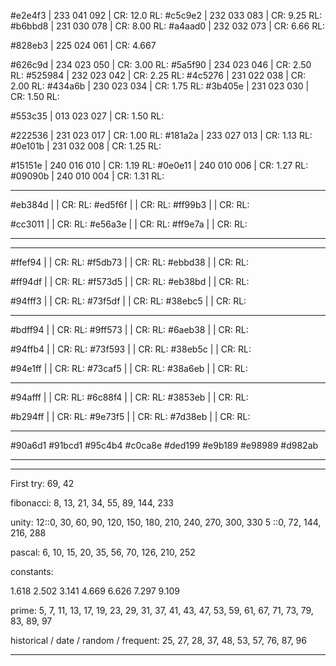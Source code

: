 #e2e4f3 | 233 041 092 | CR: 12.0 RL:
#c5c9e2 | 232 033 083 | CR: 9.25 RL:
#b6bbd8 | 231 030 078 | CR: 8.00 RL:
#a4aad0 | 232 032 073 | CR: 6.66 RL:

#828eb3 | 225 024 061 | CR: 4.667

#626c9d | 234 023 050 | CR: 3.00 RL:
#5a5f90 | 234 023 046 | CR: 2.50 RL:
#525984 | 232 023 042 | CR: 2.25 RL:
#4c5276 | 231 022 038 | CR: 2.00 RL:
#434a6b | 230 023 034 | CR: 1.75 RL:
#3b405e | 231 023 030 | CR: 1.50 RL:

#553c35 | 013 023 027 | CR: 1.50 RL:

#222536 | 231 023 017 | CR: 1.00 RL:
#181a2a | 233 027 013 | CR: 1.13 RL:
#0e101b | 231 032 008 | CR: 1.25 RL:

#15151e | 240 016 010 | CR: 1.19 RL:
#0e0e11 | 240 010 006 | CR: 1.27 RL:
#09090b | 240 010 004 | CR: 1.31 RL:

---

#eb384d | | CR: RL:
#ed5f6f | | CR: RL:
#ff99b3 | | CR: RL:

#cc3011 | | CR: RL:
#e56a3e | | CR: RL:
#ff9e7a | | CR: RL:

---

---

#ffef94 | | CR: RL:
#f5db73 | | CR: RL:
#ebbd38 | | CR: RL:

#ff94df | | CR: RL:
#f573d5 | | CR: RL:
#eb38bd | | CR: RL:

#94fff3 | | CR: RL:
#73f5df | | CR: RL:
#38ebc5 | | CR: RL:

---

#bdff94 | | CR: RL:
#9ff573 | | CR: RL:
#6aeb38 | | CR: RL:

#94ffb4 | | CR: RL:
#73f593 | | CR: RL:
#38eb5c | | CR: RL:

#94e1ff | | CR: RL:
#73caf5 | | CR: RL:
#38a6eb | | CR: RL:

---

#94afff | | CR: RL:
#6c88f4 | | CR: RL:
#3853eb | | CR: RL:

#b294ff | | CR: RL:
#9e73f5 | | CR: RL:
#7d38eb | | CR: RL:

---

#90a6d1
#91bcd1
#95c4b4
#c0ca8e
#ded199
#e9b189
#e98989
#d982ab

---

---

First try:
69, 42

fibonacci:
8, 13, 21, 34, 55, 89, 144, 233

unity:
12::0, 30, 60, 90, 120, 150, 180, 210, 240, 270, 300, 330
5 ::0, 72, 144, 216, 288

pascal:
6, 10, 15, 20, 35, 56, 70, 126, 210, 252

constants:

1.618
2.502
3.141
4.669
6.626
7.297
9.109

prime:
5, 7, 11, 13, 17, 19, 23, 29, 31, 37, 41, 43, 47, 53,
59, 61, 67, 71, 73, 79, 83, 89, 97

historical / date / random / frequent:
25, 27, 28, 37, 48, 53, 57, 76, 87, 96

---
